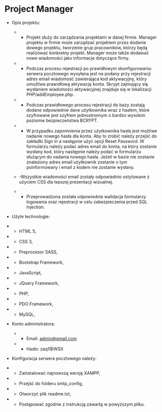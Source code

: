# Project Manager

- Opis projektu:

  - - Projekt służy do zarządzania projektami w danej firmie. Manager projektu w firmie może zarządzać projektem przez dodanie dowego projektu, tworzenie grup pracowników, którzy będą realizować konkretny projekt. Manager może także dodawać nowe wiadomości jako informacje dotyczące firmy.

  - - Podczas procesu rejestracji po prawidłowym skonfigurowaniu serwera pocztowego wysyłana jest na podany przy rejestracji adres email wiadomość zawierająca kod aktywacyjny, który umożliwa prawidłową aktywację konta. Skrypt zajmujący się wysłaniem wiadomości aktywacyjnej znajduje się w lokalizacji PHP/addEmployee.php.

  - - Podczas prawidłowego procesu rejestracji do bazy zostają dodane odpowiednie dane użytkownika wraz z hasłem, które szyfrowane jest szyfrem jednostronnym o bardzo wysokim poziomie bezpieczeństwa BCRYPT.

  - - W przypadku zapomnienia przez użytkownika hasła jest możliwe nadanie nowego hasła dla konta. Aby to zrobić należy przejść do zakładki Sign in a następnie użyć opcji Reset Password. W formularzu należy podać adres email do konta, na który zostanie wysłany kod, który następnie należy podać w formularzu służącym do nadania nowego hasła. Jeżeli w bazie nie zostanie znaleziony adres email użytkownik zostanie o tym poinformowany i email z kodem nie zostanie wysłany.

  - -Wszystkie wiadomości email zostały odpowiednio ostylowane z użyciem CSS dla lepszej prezentacji wizualnej.

  - - Przeprowadzona została odpowiednia walidacja formularzy logowania oraz rejestracji w celu zabezpieczenia przed SQL Injection.

- Użyte technologie:

- - HTML 5,
- - CSS 3,
- - Preprocesor SASS,
- - Bootstrap Framework,
- - JavaScript,
- - JQuery Framework,
- - PHP,
- - PDO Framework,
- - MySQL,

- Konto administratora:

  - - Email: admin@gmail.com
  - - Hasło: zaq1@WSX

- Konfiguracja serwera pocztowego należy:

- - Zainstalować najnowszą wersję XAMPP,

- - Przejść do folderu smtp_config,

- - Otworzyć plik readme.txt,

- - Postępować zgodnie z instrukcją zawartą w powyższym pliku.

